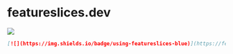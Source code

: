 # featureslices.dev

[![](https://img.shields.io/badge/using-featureslices-blue)](https://featureslices.dev)


```md
[![](https://img.shields.io/badge/using-featureslices-blue)](https://featureslices.dev)
```
